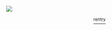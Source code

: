 <p align="center">

  ![](https://media.tenor.com/WaOXcyzm238AAAAM/%E3%81%8B%E3%82%89%E3%82%81%E3%82%8B-karameru.gif)


<p align="center">
<a href="https://rentry.co/karameru"> <sup> rentry </sup>


